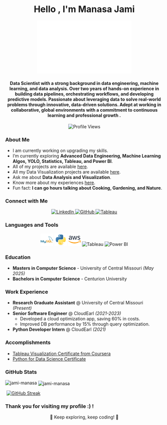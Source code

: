 

<h1 align="center">Hello , I'm Manasa Jami</h1>

<p align="center">
  <img src="https://github.com/jami-manasa/jami-manasa/blob/main/f2.png" alt="Profile Pic" width="300"/>
</p>
                                       
<h4 align="center">Data Scientist with a strong background in data engineering, machine learning, and data analysis. Over two years of hands-on experience in building data pipelines, orchestrating workflows, and developing predictive models. Passionate about leveraging data to solve real-world problems through innovative, data-driven solutions. Adept at working in collaborative, global environments with a commitment to continuous learning and professional growth .</h4>

<p align="center">
  <img src="https://komarev.com/ghpvc/?username=jami-manasa&label=Profile%20Views&color=0e75b6&style=for-the-badge" alt="Profile Views"/>
</p>

###  About Me

-  I am currently working on upgrading my skills.
-  I’m currently exploring **Advanced Data Engineering, Machine Learning Algos, YOLO, Statistics, Tableau, and Power BI**.
-  All of my projects are available [here](https://github.com/jami-manasa).
-  All my Data Visualization projects are available [here](https://public.tableau.com/app/profile/j.manasa/).
-  Ask me about **Data Analysis and Visualization**.
-  Know more about my experiences [here](https://www.linkedin.com/in/jami-manasa/).
-  Fun fact: **I can go hours talking about Cooking, Gardening, and Nature**.

###  Connect with Me

<p align="center">
  <a href="https://linkedin.com/in/jami-manasa" target="_blank">
    <img src="https://raw.githubusercontent.com/rahuldkjain/github-profile-readme-generator/master/src/images/icons/Social/linked-in-alt.svg" alt="LinkedIn" height="30" width="40" />
  </a>
  <a href="https://github.com/jami-manasa" target="_blank">
    <img src="https://github.githubassets.com/images/modules/logos_page/GitHub-Mark.png" alt="GitHub" height="30" width="40" />
  </a>
  <a href="https://public.tableau.com/app/profile/j.manasa/" target="_blank">
    <img src="https://www.selectdistinct.co.uk/wp-content/uploads/2023/03/Tableau-logo-removebg-preview.png" alt="Tableau" height="30" width="40" />
  </a>
</p>

###  Languages and Tools

<p align="center">
  <img src="https://raw.githubusercontent.com/devicons/devicon/master/icons/mysql/mysql-original-wordmark.svg" alt="MySQL" width="40" height="40" />
  <img src="https://raw.githubusercontent.com/devicons/devicon/master/icons/python/python-original.svg" alt="Python" width="40" height="40" />
  <img src="https://raw.githubusercontent.com/devicons/devicon/master/icons/amazonwebservices/amazonwebservices-original-wordmark.svg" alt="AWS" width="40" height="40" />
  <img src="https://www.selectdistinct.co.uk/wp-content/uploads/2023/03/Tableau-logo-removebg-preview.png" alt="Tableau" width="40" height="40" />
  <img src="https://its.ucr.edu/sites/default/files/styles/form_preview/public/powerbi%20logo%201.png?itok=yYXO-S-V" alt="Power BI" width="40" height="40" />
</p>

###  Education

- **Masters in Computer Science** - University of Central Missouri *(May 2025)*
- **Bachelors in Computer Science** - Centurion University

###  Work Experience

- **Research Graduate Assistant** @ University of Central Missouri *(Present)*
- **Senior Software Engineer** @ CloudEarl *(2021-2023)*
  - Developed a cloud optimization app, saving 60% in costs.
  - Improved DB performance by 15% through query optimization.
- **Python Developer Intern** @ CloudEarl *(2021)*

###  Accomplishments

- [Tableau Visualization Certificate from Coursera](https://www.coursera.org/account/accomplishments/verify/6VM6E62HUK4T?utm_source=link&utm_medium=certificate&utm_content=cert_image&utm_campaign=sharing_cta&utm_product=course)
- [Python for Data Science Certificate](https://www.credly.com/badges/f073772b-a184-440e-8a5e-edeb50012761)

### GitHub Stats

<p align="center">
 <p><img align="left" src="https://github-readme-stats.vercel.app/api/top-langs?username=jami-manasa&show_icons=true&locale=en&layout=compact&size_weight=0.1&count_weight=0.1" alt="jami-manasa" /></p>

<p>&nbsp;<img align="center" src="https://github-readme-stats.vercel.app/api?username=jami-manasa&show_icons=true&locale=en" alt="jami-manasa" /></p>


<p>&nbsp;<a href="https://git.io/streak-stats"><img src="https://github-readme-streak-stats.herokuapp.com?user=jami-manasa&card_width=300&card_height=190" alt="GitHub Streak" /></a></p>
</p>

###  Thank you for visiting my profile :) ! 

<p align="center">
 🌟 Keep exploring, keep coding! 🌟
</p>

